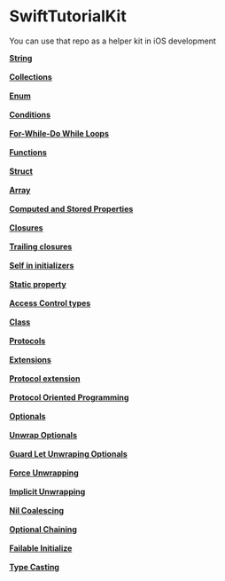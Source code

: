 # SwiftTutorialKit
You can use that repo as a helper kit in iOS development


[**String**](https://github.com/ahmetbostanciklioglu/Types.git)
<br />
<br />
[**Collections**](https://github.com/ahmetbostanciklioglu/Collections.git)
<br />
<br />
[**Enum**](https://github.com/ahmetbostanciklioglu/Enums.git)
<br />
<br />
[**Conditions**](https://github.com/ahmetbostanciklioglu/Conditions.git)
<br />
<br />
[**For-While-Do While Loops**](https://github.com/ahmetbostanciklioglu/Loops.git)
<br />
<br />
[**Functions**](https://github.com/ahmetbostanciklioglu/Functions.git)
<br />
<br />
[**Struct**](https://github.com/ahmetbostanciklioglu/Struct.git)
<br />
<br />
[**Array**](https://github.com/ahmetbostanciklioglu/Array.git)
<br />
<br />
[**Computed and Stored Properties**](https://github.com/ahmetbostanciklioglu/Properties.git)
<br />
<br />
[**Closures**](https://github.com/ahmetbostanciklioglu/Closures.git)
<br />
<br />
[**Trailing closures**](https://github.com/ahmetbostanciklioglu/TrailingClosures.git)
<br />
<br />
[**Self in initializers**](https://github.com/ahmetbostanciklioglu/Self.git)
<br />
<br />
[**Static property**](https://github.com/ahmetbostanciklioglu/Static.git)
<br />
<br />
[**Access Control types**](https://github.com/ahmetbostanciklioglu/AccessControl.git)
<br />
<br />
[**Class**](https://github.com/ahmetbostanciklioglu/Class.git)
<br />
<br />
[**Protocols**](https://github.com/ahmetbostanciklioglu/Protocols.git)
<br />
<br />
[**Extensions**](https://github.com/ahmetbostanciklioglu/Extension.git)
<br />
<br />
[**Protocol extension**](https://github.com/ahmetbostanciklioglu/ProtocolExtension.git)
<br />
<br />
[**Protocol Oriented Programming**](https://github.com/ahmetbostanciklioglu/ProtocolOriented.git)
<br />
<br />
[**Optionals**](https://github.com/ahmetbostanciklioglu/Optionals.git)
<br />
<br />
[**Unwrap Optionals**](https://github.com/ahmetbostanciklioglu/UnwrappingOptionals.git)
<br />
<br />
[**Guard Let Unwraping Optionals**](https://github.com/ahmetbostanciklioglu/GuardLet.git)
<br />
<br />
[**Force Unwrapping**](https://github.com/ahmetbostanciklioglu/ForceUnwrapping.git)
<br />
<br />
[**Implicit Unwrapping**](https://github.com/ahmetbostanciklioglu/ImplicitUnwrapping.git)
<br />
<br />
[**Nil Coalescing**](https://github.com/ahmetbostanciklioglu/NilColescing.git)
<br />
<br />
[**Optional Chaining**](https://github.com/ahmetbostanciklioglu/OptionalChaining.git)
<br />
<br />
[**Failable Initialize**](https://github.com/ahmetbostanciklioglu/FailableInitialize.git)
<br />
<br />
[**Type Casting**](https://github.com/ahmetbostanciklioglu/TypeCasting.git)
